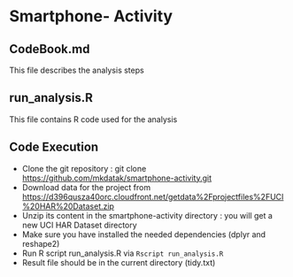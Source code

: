 # Smartphone- Activity

## CodeBook.md

This file describes the analysis steps

## run_analysis.R

This file contains R code used for the analysis

## Code Execution

- Clone the git repository : git clone https://github.com/mkdatak/smartphone-activity.git
 - Download data for the project from  https://d396qusza40orc.cloudfront.net/getdata%2Fprojectfiles%2FUCI%20HAR%20Dataset.zip
 - Unzip its content in the  smartphone-activity directory : you will get a new UCI HAR Dataset directory
 - Make sure you have installed the needed dependencies (dplyr and reshape2)
 - Run R script run_analysis.R via `Rscript run_analysis.R`
 - Result file should be in the current directory (tidy.txt)
 
  
